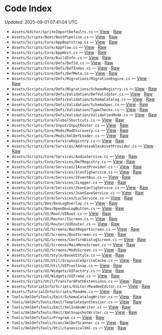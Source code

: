 # Code Index

_Updated_: 2025-09-01 07:41:04 UTC

- `Assets/Editor/SpriteImportDefaults.cs` — [View](https://github.com/Natangry/FantasyColony/blob/main/Assets/Editor/SpriteImportDefaults.cs) · [Raw](https://raw.githubusercontent.com/Natangry/FantasyColony/main/Assets/Editor/SpriteImportDefaults.cs)
- `Assets/Scripts/Boot/BootPipeline.cs` — [View](https://github.com/Natangry/FantasyColony/blob/main/Assets/Scripts/Boot/BootPipeline.cs) · [Raw](https://raw.githubusercontent.com/Natangry/FantasyColony/main/Assets/Scripts/Boot/BootPipeline.cs)
- `Assets/Scripts/Core/AppBootstrap.cs` — [View](https://github.com/Natangry/FantasyColony/blob/main/Assets/Scripts/Core/AppBootstrap.cs) · [Raw](https://raw.githubusercontent.com/Natangry/FantasyColony/main/Assets/Scripts/Core/AppBootstrap.cs)
- `Assets/Scripts/Core/AppFlow.cs` — [View](https://github.com/Natangry/FantasyColony/blob/main/Assets/Scripts/Core/AppFlow.cs) · [Raw](https://raw.githubusercontent.com/Natangry/FantasyColony/main/Assets/Scripts/Core/AppFlow.cs)
- `Assets/Scripts/Core/AppHost.cs` — [View](https://github.com/Natangry/FantasyColony/blob/main/Assets/Scripts/Core/AppHost.cs) · [Raw](https://raw.githubusercontent.com/Natangry/FantasyColony/main/Assets/Scripts/Core/AppHost.cs)
- `Assets/Scripts/Core/BuildInfo.cs` — [View](https://github.com/Natangry/FantasyColony/blob/main/Assets/Scripts/Core/BuildInfo.cs) · [Raw](https://raw.githubusercontent.com/Natangry/FantasyColony/main/Assets/Scripts/Core/BuildInfo.cs)
- `Assets/Scripts/Core/Defs/DefId.cs` — [View](https://github.com/Natangry/FantasyColony/blob/main/Assets/Scripts/Core/Defs/DefId.cs) · [Raw](https://raw.githubusercontent.com/Natangry/FantasyColony/main/Assets/Scripts/Core/Defs/DefId.cs)
- `Assets/Scripts/Core/Defs/DefIndex.cs` — [View](https://github.com/Natangry/FantasyColony/blob/main/Assets/Scripts/Core/Defs/DefIndex.cs) · [Raw](https://raw.githubusercontent.com/Natangry/FantasyColony/main/Assets/Scripts/Core/Defs/DefIndex.cs)
- `Assets/Scripts/Core/Defs/DefMeta.cs` — [View](https://github.com/Natangry/FantasyColony/blob/main/Assets/Scripts/Core/Defs/DefMeta.cs) · [Raw](https://raw.githubusercontent.com/Natangry/FantasyColony/main/Assets/Scripts/Core/Defs/DefMeta.cs)
- `Assets/Scripts/Core/Defs/Migrations/MigrationEngine.cs` — [View](https://github.com/Natangry/FantasyColony/blob/main/Assets/Scripts/Core/Defs/Migrations/MigrationEngine.cs) · [Raw](https://raw.githubusercontent.com/Natangry/FantasyColony/main/Assets/Scripts/Core/Defs/Migrations/MigrationEngine.cs)
- `Assets/Scripts/Core/Defs/Migrations/SchemaRegistry.cs` — [View](https://github.com/Natangry/FantasyColony/blob/main/Assets/Scripts/Core/Defs/Migrations/SchemaRegistry.cs) · [Raw](https://raw.githubusercontent.com/Natangry/FantasyColony/main/Assets/Scripts/Core/Defs/Migrations/SchemaRegistry.cs)
- `Assets/Scripts/Core/Defs/Validation/DefValidator.cs` — [View](https://github.com/Natangry/FantasyColony/blob/main/Assets/Scripts/Core/Defs/Validation/DefValidator.cs) · [Raw](https://raw.githubusercontent.com/Natangry/FantasyColony/main/Assets/Scripts/Core/Defs/Validation/DefValidator.cs)
- `Assets/Scripts/Core/Defs/Validation/SchemaCatalog.cs` — [View](https://github.com/Natangry/FantasyColony/blob/main/Assets/Scripts/Core/Defs/Validation/SchemaCatalog.cs) · [Raw](https://raw.githubusercontent.com/Natangry/FantasyColony/main/Assets/Scripts/Core/Defs/Validation/SchemaCatalog.cs)
- `Assets/Scripts/Core/Defs/Validation/SchemaSpec.cs` — [View](https://github.com/Natangry/FantasyColony/blob/main/Assets/Scripts/Core/Defs/Validation/SchemaSpec.cs) · [Raw](https://raw.githubusercontent.com/Natangry/FantasyColony/main/Assets/Scripts/Core/Defs/Validation/SchemaSpec.cs)
- `Assets/Scripts/Core/Defs/Validation/TypeChecks.cs` — [View](https://github.com/Natangry/FantasyColony/blob/main/Assets/Scripts/Core/Defs/Validation/TypeChecks.cs) · [Raw](https://raw.githubusercontent.com/Natangry/FantasyColony/main/Assets/Scripts/Core/Defs/Validation/TypeChecks.cs)
- `Assets/Scripts/Core/Defs/Validation/ValidationMode.cs` — [View](https://github.com/Natangry/FantasyColony/blob/main/Assets/Scripts/Core/Defs/Validation/ValidationMode.cs) · [Raw](https://raw.githubusercontent.com/Natangry/FantasyColony/main/Assets/Scripts/Core/Defs/Validation/ValidationMode.cs)
- `Assets/Scripts/Core/GlobalShortcuts.cs` — [View](https://github.com/Natangry/FantasyColony/blob/main/Assets/Scripts/Core/GlobalShortcuts.cs) · [Raw](https://raw.githubusercontent.com/Natangry/FantasyColony/main/Assets/Scripts/Core/GlobalShortcuts.cs)
- `Assets/Scripts/Core/Input/InputRouter.cs` — [View](https://github.com/Natangry/FantasyColony/blob/main/Assets/Scripts/Core/Input/InputRouter.cs) · [Raw](https://raw.githubusercontent.com/Natangry/FantasyColony/main/Assets/Scripts/Core/Input/InputRouter.cs)
- `Assets/Scripts/Core/Mods/ModDiscovery.cs` — [View](https://github.com/Natangry/FantasyColony/blob/main/Assets/Scripts/Core/Mods/ModDiscovery.cs) · [Raw](https://raw.githubusercontent.com/Natangry/FantasyColony/main/Assets/Scripts/Core/Mods/ModDiscovery.cs)
- `Assets/Scripts/Core/Mods/XmlDefLoader.cs` — [View](https://github.com/Natangry/FantasyColony/blob/main/Assets/Scripts/Core/Mods/XmlDefLoader.cs) · [Raw](https://raw.githubusercontent.com/Natangry/FantasyColony/main/Assets/Scripts/Core/Mods/XmlDefLoader.cs)
- `Assets/Scripts/Core/ServiceRegistry.cs` — [View](https://github.com/Natangry/FantasyColony/blob/main/Assets/Scripts/Core/ServiceRegistry.cs) · [Raw](https://raw.githubusercontent.com/Natangry/FantasyColony/main/Assets/Scripts/Core/ServiceRegistry.cs)
- `Assets/Scripts/Core/Services/AddressablesAssetProvider.cs` — [View](https://github.com/Natangry/FantasyColony/blob/main/Assets/Scripts/Core/Services/AddressablesAssetProvider.cs) · [Raw](https://raw.githubusercontent.com/Natangry/FantasyColony/main/Assets/Scripts/Core/Services/AddressablesAssetProvider.cs)
- `Assets/Scripts/Core/Services/AudioService.cs` — [View](https://github.com/Natangry/FantasyColony/blob/main/Assets/Scripts/Core/Services/AudioService.cs) · [Raw](https://raw.githubusercontent.com/Natangry/FantasyColony/main/Assets/Scripts/Core/Services/AudioService.cs)
- `Assets/Scripts/Core/Services/DefRegistry.cs` — [View](https://github.com/Natangry/FantasyColony/blob/main/Assets/Scripts/Core/Services/DefRegistry.cs) · [Raw](https://raw.githubusercontent.com/Natangry/FantasyColony/main/Assets/Scripts/Core/Services/DefRegistry.cs)
- `Assets/Scripts/Core/Services/IAssetProvider.cs` — [View](https://github.com/Natangry/FantasyColony/blob/main/Assets/Scripts/Core/Services/IAssetProvider.cs) · [Raw](https://raw.githubusercontent.com/Natangry/FantasyColony/main/Assets/Scripts/Core/Services/IAssetProvider.cs)
- `Assets/Scripts/Core/Services/IConfigService.cs` — [View](https://github.com/Natangry/FantasyColony/blob/main/Assets/Scripts/Core/Services/IConfigService.cs) · [Raw](https://raw.githubusercontent.com/Natangry/FantasyColony/main/Assets/Scripts/Core/Services/IConfigService.cs)
- `Assets/Scripts/Core/Services/IEventBus.cs` — [View](https://github.com/Natangry/FantasyColony/blob/main/Assets/Scripts/Core/Services/IEventBus.cs) · [Raw](https://raw.githubusercontent.com/Natangry/FantasyColony/main/Assets/Scripts/Core/Services/IEventBus.cs)
- `Assets/Scripts/Core/Services/ILogger.cs` — [View](https://github.com/Natangry/FantasyColony/blob/main/Assets/Scripts/Core/Services/ILogger.cs) · [Raw](https://raw.githubusercontent.com/Natangry/FantasyColony/main/Assets/Scripts/Core/Services/ILogger.cs)
- `Assets/Scripts/Core/Services/JsonConfigService.cs` — [View](https://github.com/Natangry/FantasyColony/blob/main/Assets/Scripts/Core/Services/JsonConfigService.cs) · [Raw](https://raw.githubusercontent.com/Natangry/FantasyColony/main/Assets/Scripts/Core/Services/JsonConfigService.cs)
- `Assets/Scripts/Core/Services/JsonSaveService.cs` — [View](https://github.com/Natangry/FantasyColony/blob/main/Assets/Scripts/Core/Services/JsonSaveService.cs) · [Raw](https://raw.githubusercontent.com/Natangry/FantasyColony/main/Assets/Scripts/Core/Services/JsonSaveService.cs)
- `Assets/Scripts/Core/Services/LocService.cs` — [View](https://github.com/Natangry/FantasyColony/blob/main/Assets/Scripts/Core/Services/LocService.cs) · [Raw](https://raw.githubusercontent.com/Natangry/FantasyColony/main/Assets/Scripts/Core/Services/LocService.cs)
- `Assets/Scripts/Dev/DevLogOverlay.cs` — [View](https://github.com/Natangry/FantasyColony/blob/main/Assets/Scripts/Dev/DevLogOverlay.cs) · [Raw](https://raw.githubusercontent.com/Natangry/FantasyColony/main/Assets/Scripts/Dev/DevLogOverlay.cs)
- `Assets/Scripts/Dev/OpenDevLogButton.cs` — [View](https://github.com/Natangry/FantasyColony/blob/main/Assets/Scripts/Dev/OpenDevLogButton.cs) · [Raw](https://raw.githubusercontent.com/Natangry/FantasyColony/main/Assets/Scripts/Dev/OpenDevLogButton.cs)
- `Assets/Scripts/UI/Root/UIRoot.cs` — [View](https://github.com/Natangry/FantasyColony/blob/main/Assets/Scripts/UI/Root/UIRoot.cs) · [Raw](https://raw.githubusercontent.com/Natangry/FantasyColony/main/Assets/Scripts/UI/Root/UIRoot.cs)
- `Assets/Scripts/UI/Router/IScreen.cs` — [View](https://github.com/Natangry/FantasyColony/blob/main/Assets/Scripts/UI/Router/IScreen.cs) · [Raw](https://raw.githubusercontent.com/Natangry/FantasyColony/main/Assets/Scripts/UI/Router/IScreen.cs)
- `Assets/Scripts/UI/Router/UIRouter.cs` — [View](https://github.com/Natangry/FantasyColony/blob/main/Assets/Scripts/UI/Router/UIRouter.cs) · [Raw](https://raw.githubusercontent.com/Natangry/FantasyColony/main/Assets/Scripts/UI/Router/UIRouter.cs)
- `Assets/Scripts/UI/Screens/BootReportScreen.cs` — [View](https://github.com/Natangry/FantasyColony/blob/main/Assets/Scripts/UI/Screens/BootReportScreen.cs) · [Raw](https://raw.githubusercontent.com/Natangry/FantasyColony/main/Assets/Scripts/UI/Screens/BootReportScreen.cs)
- `Assets/Scripts/UI/Screens/BootScreen.cs` — [View](https://github.com/Natangry/FantasyColony/blob/main/Assets/Scripts/UI/Screens/BootScreen.cs) · [Raw](https://raw.githubusercontent.com/Natangry/FantasyColony/main/Assets/Scripts/UI/Screens/BootScreen.cs)
- `Assets/Scripts/UI/Screens/ConfirmDialogScreen.cs` — [View](https://github.com/Natangry/FantasyColony/blob/main/Assets/Scripts/UI/Screens/ConfirmDialogScreen.cs) · [Raw](https://raw.githubusercontent.com/Natangry/FantasyColony/main/Assets/Scripts/UI/Screens/ConfirmDialogScreen.cs)
- `Assets/Scripts/UI/Screens/MainMenuScreen.cs` — [View](https://github.com/Natangry/FantasyColony/blob/main/Assets/Scripts/UI/Screens/MainMenuScreen.cs) · [Raw](https://raw.githubusercontent.com/Natangry/FantasyColony/main/Assets/Scripts/UI/Screens/MainMenuScreen.cs)
- `Assets/Scripts/UI/Screens/ModsScreen.cs` — [View](https://github.com/Natangry/FantasyColony/blob/main/Assets/Scripts/UI/Screens/ModsScreen.cs) · [Raw](https://raw.githubusercontent.com/Natangry/FantasyColony/main/Assets/Scripts/UI/Screens/ModsScreen.cs)
- `Assets/Scripts/UI/Style/BaseUIStyle.cs` — [View](https://github.com/Natangry/FantasyColony/blob/main/Assets/Scripts/UI/Style/BaseUIStyle.cs) · [Raw](https://raw.githubusercontent.com/Natangry/FantasyColony/main/Assets/Scripts/UI/Style/BaseUIStyle.cs)
- `Assets/Scripts/UI/Util/GrayscaleSpriteCache.cs` — [View](https://github.com/Natangry/FantasyColony/blob/main/Assets/Scripts/UI/Util/GrayscaleSpriteCache.cs) · [Raw](https://raw.githubusercontent.com/Natangry/FantasyColony/main/Assets/Scripts/UI/Util/GrayscaleSpriteCache.cs)
- `Assets/Scripts/UI/Util/UIPixelSnap.cs` — [View](https://github.com/Natangry/FantasyColony/blob/main/Assets/Scripts/UI/Util/UIPixelSnap.cs) · [Raw](https://raw.githubusercontent.com/Natangry/FantasyColony/main/Assets/Scripts/UI/Util/UIPixelSnap.cs)
- `Assets/Scripts/UI/Widgets/UIFactory.cs` — [View](https://github.com/Natangry/FantasyColony/blob/main/Assets/Scripts/UI/Widgets/UIFactory.cs) · [Raw](https://raw.githubusercontent.com/Natangry/FantasyColony/main/Assets/Scripts/UI/Widgets/UIFactory.cs)
- `Assets/Scripts/UI/Widgets/UIFrame.cs` — [View](https://github.com/Natangry/FantasyColony/blob/main/Assets/Scripts/UI/Widgets/UIFrame.cs) · [Raw](https://raw.githubusercontent.com/Natangry/FantasyColony/main/Assets/Scripts/UI/Widgets/UIFrame.cs)
- `Assets/Scripts/Util/TransformPathExtensions.cs` — [View](https://github.com/Natangry/FantasyColony/blob/main/Assets/Scripts/Util/TransformPathExtensions.cs) · [Raw](https://raw.githubusercontent.com/Natangry/FantasyColony/main/Assets/Scripts/Util/TransformPathExtensions.cs)
- `Assets/TutorialInfo/Scripts/Editor/ReadmeEditor.cs` — [View](https://github.com/Natangry/FantasyColony/blob/main/Assets/TutorialInfo/Scripts/Editor/ReadmeEditor.cs) · [Raw](https://raw.githubusercontent.com/Natangry/FantasyColony/main/Assets/TutorialInfo/Scripts/Editor/ReadmeEditor.cs)
- `Assets/TutorialInfo/Scripts/Readme.cs` — [View](https://github.com/Natangry/FantasyColony/blob/main/Assets/TutorialInfo/Scripts/Readme.cs) · [Raw](https://raw.githubusercontent.com/Natangry/FantasyColony/main/Assets/TutorialInfo/Scripts/Readme.cs)
- `Tools/XmlDefsTools/Emit/SchemaCatalogWriter.cs` — [View](https://github.com/Natangry/FantasyColony/blob/main/Tools/XmlDefsTools/Emit/SchemaCatalogWriter.cs) · [Raw](https://raw.githubusercontent.com/Natangry/FantasyColony/main/Tools/XmlDefsTools/Emit/SchemaCatalogWriter.cs)
- `Tools/XmlDefsTools/Emit/TemplateSynthesizer.cs` — [View](https://github.com/Natangry/FantasyColony/blob/main/Tools/XmlDefsTools/Emit/TemplateSynthesizer.cs) · [Raw](https://raw.githubusercontent.com/Natangry/FantasyColony/main/Tools/XmlDefsTools/Emit/TemplateSynthesizer.cs)
- `Tools/XmlDefsTools/Emit/XmlIndexWriter.cs` — [View](https://github.com/Natangry/FantasyColony/blob/main/Tools/XmlDefsTools/Emit/XmlIndexWriter.cs) · [Raw](https://raw.githubusercontent.com/Natangry/FantasyColony/main/Tools/XmlDefsTools/Emit/XmlIndexWriter.cs)
- `Tools/XmlDefsTools/Emit/XmlSnapshotWriter.cs` — [View](https://github.com/Natangry/FantasyColony/blob/main/Tools/XmlDefsTools/Emit/XmlSnapshotWriter.cs) · [Raw](https://raw.githubusercontent.com/Natangry/FantasyColony/main/Tools/XmlDefsTools/Emit/XmlSnapshotWriter.cs)
- `Tools/XmlDefsTools/Program.cs` — [View](https://github.com/Natangry/FantasyColony/blob/main/Tools/XmlDefsTools/Program.cs) · [Raw](https://raw.githubusercontent.com/Natangry/FantasyColony/main/Tools/XmlDefsTools/Program.cs)
- `Tools/XmlDefsTools/Scan/XmlDefScanner.cs` — [View](https://github.com/Natangry/FantasyColony/blob/main/Tools/XmlDefsTools/Scan/XmlDefScanner.cs) · [Raw](https://raw.githubusercontent.com/Natangry/FantasyColony/main/Tools/XmlDefsTools/Scan/XmlDefScanner.cs)
- `Tools/XmlDefsTools/Util/CanonicalXml.cs` — [View](https://github.com/Natangry/FantasyColony/blob/main/Tools/XmlDefsTools/Util/CanonicalXml.cs) · [Raw](https://raw.githubusercontent.com/Natangry/FantasyColony/main/Tools/XmlDefsTools/Util/CanonicalXml.cs)
